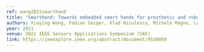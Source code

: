 ```yaml
---
ref: wang2021smarthand
title: "SmartHand: Towards embedded smart hands for prosthetic and robotic applications"
authors: Xiaying Wang, Fabian Geiger, Vlad Niculescu, Michele Magno, Luca Benini
year: 2021
venue: 2021 IEEE Sensors Applications Symposium (SAS)
link: https://ieeexplore.ieee.org/abstract/document/9530050
---
```

